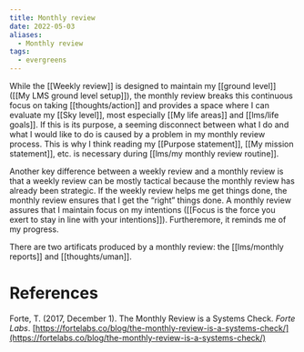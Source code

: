 ```yaml
---
title: Monthly review
date: 2022-05-03
aliases:
  - Monthly review
tags:
  - evergreens
---
```

While the [[Weekly review]] is designed to maintain my [[ground level]] ([[My LMS ground level setup]]), the monthly review breaks this continuous focus on taking [[thoughts/action]] and provides a space where I can evaluate my [[Sky level]], most especially [[My life areas]] and [[lms/life goals]]. If this is its purpose, a seeming disconnect between what I do and what I would like to do is caused by a problem in my monthly review process. This is why I think reading my [[Purpose statement]], [[My mission statement]], etc. is necessary during [[lms/my monthly review routine]].

Another key difference between a weekly review and a monthly review is that a weekly review can be mostly tactical because the monthly review has already been strategic. If the weekly review helps me get things done, the monthly review ensures that I get the “right” things done. A monthly review assures that I maintain focus on my intentions ([[Focus is the force you exert to stay in line with your intentions]]). Furtheremore, it reminds me of my progress.

There are two artificats produced by a monthly review: the [[lms/monthly reports]] and [[thoughts/uman]].

# References

Forte, T. (2017, December 1). The Monthly Review is a Systems Check. *Forte Labs*. [https://fortelabs.co/blog/the-monthly-review-is-a-systems-check/](https://fortelabs.co/blog/the-monthly-review-is-a-systems-check/)
